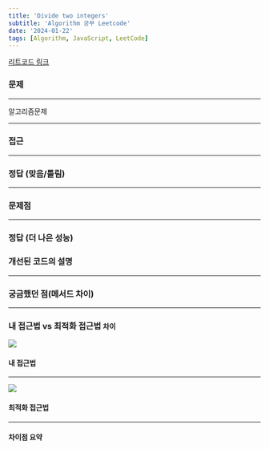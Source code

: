 ```yaml
---
title: 'Divide two integers'
subtitle: 'Algorithm 공부 Leetcode'
date: '2024-01-22'
tags: [Algorithm, JavaScript, LeetCode]
---
```


<span class='blogLink'>[리트코드 링크](https://leetcode.com/problems/divide-two-integers/description/)</span>

### 문제

----
알고리즘문제

----

### 접근

----

### 정답 (맞음/틀림)


----

### 문제점


----

### 정답 (더 나은 성능)


### 개선된 코드의 설명

----

### 궁금했던 점(메서드 차이)

-----

### 내 접근법 vs 최적화 접근법 `차이`

<img className='blogImage' src='/blog/.png'>

#### **내 접근법**
----

<img className='blogImage' src='/blog/.png'>

#### **최적화 접근법**
----
#### **차이점 요약**

